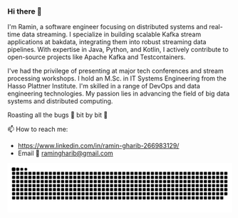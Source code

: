 ### Hi there 👋

I'm Ramin, a software engineer focusing on distributed systems and real-time data streaming. I specialize in building scalable Kafka stream applications at bakdata, integrating them into robust streaming data pipelines. With expertise in Java, Python, and Kotlin, I actively contribute to open-source projects like Apache Kafka and Testcontainers.

I've had the privilege of presenting at major tech conferences and stream processing workshops. I hold an M.Sc. in IT Systems Engineering from the Hasso Plattner Institute. I'm skilled in a range of DevOps and data engineering technologies. My passion lies in advancing the field of big data systems and distributed computing.

Roasting all the bugs 🐛 bit by bit 👾

📫 How to reach me:
  - https://www.linkedin.com/in/ramin-gharib-266983129/
  - Email 📧 ramingharib@gmail.com

<!--
**raminqaf/raminqaf** is a ✨ _special_ ✨ repository because its `README.md` (this file) appears on your GitHub profile.

Here are some ideas to get you started:

- 🔭 I’m currently working on ...
- 🌱 I’m currently learning ...
- 👯 I’m looking to collaborate on ...
- 🤔 I’m looking for help with ...
- 💬 Ask me about ...
- 📫 How to reach me: ...
- 😄 Pronouns: ...
- ⚡ Fun fact: ...
-->

<picture>
  <source media="(prefers-color-scheme: dark)" srcset="https://raw.githubusercontent.com/raminqaf/raminqaf/output/github-contribution-grid-snake-dark.svg">
  <source media="(prefers-color-scheme: light)" srcset="https://raw.githubusercontent.com/raminqaf/raminqaf/output/github-contribution-grid-snake.svg">
  <img alt="github contribution grid snake animation" src="https://raw.githubusercontent.com/raminqaf/raminqaf/output/github-contribution-grid-snake.svg">
</picture>



